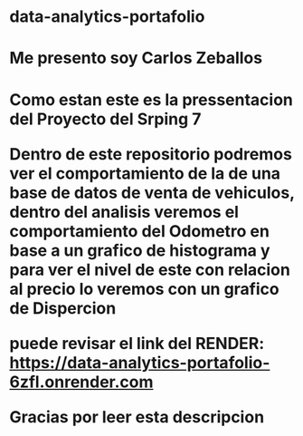 # data-analytics-portafolio
<h1>Me presento soy Carlos Zeballos <h1>
Como estan este es la pressentacion del Proyecto del Srping 7

Dentro de este repositorio podremos ver el comportamiento de la de una base de datos de venta de vehiculos, dentro del analisis veremos el comportamiento del Odometro en base a un grafico de histograma y para ver el nivel de este con relacion al precio lo veremos con un grafico de Dispercion

puede revisar el link del RENDER: https://data-analytics-portafolio-6zfl.onrender.com

Gracias por leer esta descripcion

